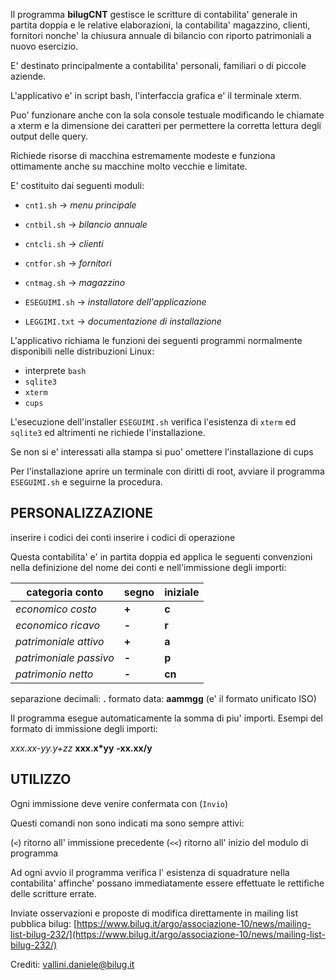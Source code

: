 
Il programma **bilugCNT** gestisce le scritture di contabilita' generale in
partita doppia e le relative elaborazioni, la contabilita' magazzino,
clienti, fornitori nonche' la chiusura annuale di bilancio con riporto
patrimoniali a nuovo esercizio.

E' destinato principalmente a contabilita' personali, familiari o di
piccole aziende.

L'applicativo e' in script bash, l'interfaccia grafica e' il terminale
xterm.

Puo' funzionare anche con la sola console testuale modificando le chiamate
a xterm e la dimensione dei caratteri per permettere la corretta lettura
degli output delle query.

Richiede risorse di macchina estremamente modeste e funziona ottimamente
anche su macchine molto vecchie e limitate.

E' costituito dai seguenti moduli:

- `cnt1.sh`     ->     *menu principale*
- `cntbil.sh`   ->     *bilancio annuale*
- `cntcli.sh`   ->     *clienti*
- `cntfor.sh`   ->     *fornitori*
- `cntmag.sh`   ->     *magazzino*

- `ESEGUIMI.sh`  ->    *installatore dell'applicazione*
- `LEGGIMI.txt`  ->    *documentazione di installazione*

L'applicativo richiama le funzioni dei seguenti programmi normalmente
disponibili nelle distribuzioni Linux:

  - interprete `bash`
  - `sqlite3`
  - `xterm`
  - `cups`

L'esecuzione dell'installer `ESEGUIMI.sh` verifica l'esistenza di `xterm` ed
`sqlite3` ed altrimenti ne richiede l'installazione.

Se non si e' interessati alla stampa si puo' omettere l'installazione di
cups

Per l'installazione aprire un terminale con diritti di root, avviare il
programma `ESEGUIMI.sh` e seguirne la procedura.


PERSONALIZZAZIONE
-----------------

inserire i codici dei conti
inserire i codici di operazione

Questa contabilita' e' in partita doppia ed applica le seguenti
convenzioni nella definizione del nome dei conti e nell'immissione degli
importi:

|categoria conto        |segno      |iniziale
--- | --- | ---
|*economico costo*            |**+**|            **c**
|*economico ricavo*           |**-**|            **r**
|*patrimoniale attivo*        |**+**|            **a**
|*patrimoniale passivo*       |**-**|            **p**
|*patrimonio netto*           |**-**|            **cn**

separazione decimali:      **.**
formato data:            **aammgg**   (e' il formato unificato ISO)

Il programma esegue automaticamente la somma di piu' importi.
Esempi del formato di immissione degli importi:

 *xxx.xx-yy.y+zz*     **xxx.x*yy**     **-xx.xx/y**


UTILIZZO
--------

Ogni immissione deve venire confermata con (`Invio`)

Questi comandi non sono indicati ma sono sempre attivi:

(`<`)  ritorno all' immissione precedente
(`<<`) ritorno all' inizio del modulo di programma

Ad ogni avvio il programma verifica l' esistenza di squadrature nella
contabilita' affinche' possano immediatamente essere effettuate le
rettifiche delle scritture errate.

Inviate osservazioni e proposte di modifica direttamente in mailing list
pubblica bilug: [https://www.bilug.it/argo/associazione-10/news/mailing-list-bilug-232/](https://www.bilug.it/argo/associazione-10/news/mailing-list-bilug-232/)

Crediti: vallini.daniele@bilug.it